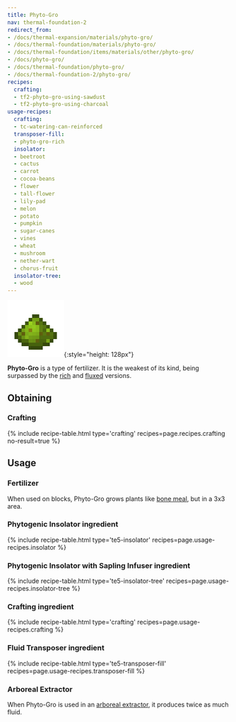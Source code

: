 ```yaml
---
title: Phyto-Gro
nav: thermal-foundation-2
redirect_from:
- /docs/thermal-expansion/materials/phyto-gro/
- /docs/thermal-foundation/materials/phyto-gro/
- /docs/thermal-foundation/items/materials/other/phyto-gro/
- /docs/phyto-gro/
- /docs/thermal-foundation/phyto-gro/
- /docs/thermal-foundation-2/phyto-gro/
recipes:
  crafting:
  - tf2-phyto-gro-using-sawdust
  - tf2-phyto-gro-using-charcoal
usage-recipes:
  crafting:
  - tc-watering-can-reinforced
  transposer-fill:
  - phyto-gro-rich
  insolator:
  - beetroot
  - cactus
  - carrot
  - cocoa-beans
  - flower
  - tall-flower
  - lily-pad
  - melon
  - potato
  - pumpkin
  - sugar-canes
  - vines
  - wheat
  - mushroom
  - nether-wart
  - chorus-fruit
  insolator-tree:
  - wood
---
```


![Phyto-Gro](/assets/images/thermal-foundation-2/phyto-gro.png){:style="height: 128px"}


**Phyto-Gro** is a type of fertilizer. It is the weakest of its kind, being
surpassed by the [rich](/docs/1.12/thermal-foundation-2/rich-phyto-gro/) and
[fluxed](/docs/1.12/thermal-foundation-2/fluxed-phyto-gro/) versions.


Obtaining
---------

### Crafting
{% include recipe-table.html type='crafting' recipes=page.recipes.crafting no-result=true %}


Usage
-----

### Fertilizer
When used on blocks, Phyto-Gro grows plants like [bone
meal](https://minecraft.gamepedia.com/Bone_Meal), but in a 3x3 area.

### Phytogenic Insolator ingredient
{% include recipe-table.html type='te5-insolator' recipes=page.usage-recipes.insolator %}

### Phytogenic Insolator with Sapling Infuser ingredient
{% include recipe-table.html type='te5-insolator-tree' recipes=page.usage-recipes.insolator-tree %}

### Crafting ingredient
{% include recipe-table.html type='crafting' recipes=page.usage-recipes.crafting %}

### Fluid Transposer ingredient
{% include recipe-table.html type='te5-transposer-fill' recipes=page.usage-recipes.transposer-fill %}

### Arboreal Extractor
When Phyto-Gro is used in an [arboreal extractor](/docs/1.12/thermal-expansion-5/arboreal-extractor/), it
produces twice as much fluid.

